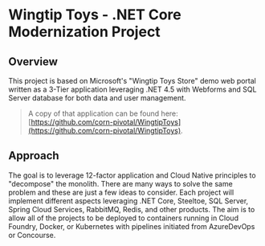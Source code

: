 # Wingtip Toys - .NET Core Modernization Project

## **Overview**
This project is based on Microsoft's "Wingtip Toys Store" demo web portal written as a 3-Tier application leveraging .NET 4.5 with Webforms and SQL Server database for both data and user management.  
> A copy of that application can be found  here: [https://github.com/corn-pivotal/WingtipToys](https://github.com/corn-pivotal/WingtipToys).

## Approach
The goal is to leverage 12-factor application and Cloud Native principles to "decompose" the monolith. There are many ways to solve the same problem and these are just a few ideas to consider. Each project will implement different aspects leveraging .NET Core, Steeltoe, SQL Server, Spring Cloud Services, RabbitMQ, Redis, and other products. The aim is to allow all of the projects to be deployed to containers running in Cloud Foundry, Docker, or Kubernetes with pipelines initiated from AzureDevOps or Concourse.
